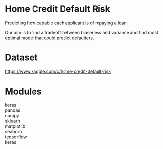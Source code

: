 # Home Credit Default Risk <br>

Predicting how capable each applicant is of repaying a loan <br>

Our aim is to find a tradeoff between biaseness and variance and find most optimal model that could predict defaulters.

# Dataset<br>

https://www.kaggle.com/c/home-credit-default-risk <br>

# Modules 
keras <br>
pandas <br>
numpy <br>
sklearn<br>
matplotlib <br>
seaborn <br>
tensorflow<br>
keras<br>
